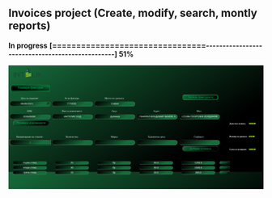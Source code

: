 ## Invoices project (Create, modify, search, montly reports)

**In progress**
**[================================-------------------------------------------------]  51%**

![Alt Text](https://github.com/georgi-i/invoice_generator/blob/main/in_progress.png)
